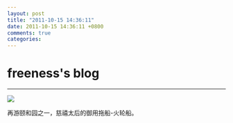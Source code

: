 ```yaml
---
layout: post
title: "2011-10-15 14:36:11"
date: 2011-10-15 14:36:11 +0800
comments: true
categories: 
---
```


# freeness's blog

----------

![](http://okqmqrbgo.bkt.clouddn.com/201110151436111.jpg)

>
再游颐和园之一，慈禧太后的御用拖船-火轮船。